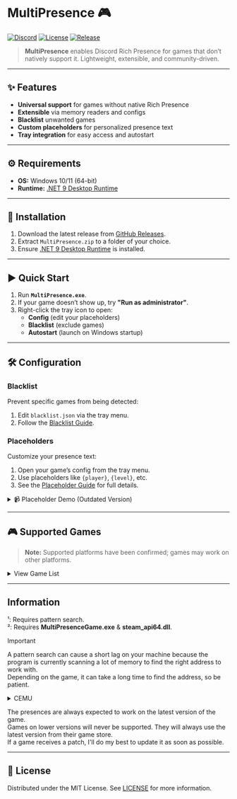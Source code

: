 # MultiPresence 🎮

[![Discord](https://img.shields.io/discord/1343222000008560700?label=Join%20Discord&logo=discord&color=7289DA)](https://discord.gg/AC6rVgV2Jj) [![License](https://img.shields.io/github/license/Dekirai/MultiPresence)](LICENSE) [![Release](https://img.shields.io/github/v/release/Dekirai/MultiPresence)](https://github.com/Dekirai/MultiPresence/releases)

> **MultiPresence** enables Discord Rich Presence for games that don’t natively support it. Lightweight, extensible, and community-driven.

---

## ✨ Features

- **Universal support** for games without native Rich Presence  
- **Extensible** via memory readers and configs  
- **Blacklist** unwanted games  
- **Custom placeholders** for personalized presence text  
- **Tray integration** for easy access and autostart  

---

## ⚙️ Requirements

- **OS:** Windows 10/11 (64-bit)  
- **Runtime:** [.NET 9 Desktop Runtime](https://dotnet.microsoft.com/en-us/download/dotnet/9.0)  

---

## 🚀 Installation

1. Download the latest release from [GitHub Releases](https://github.com/Dekirai/MultiPresence/releases).  
2. Extract `MultiPresence.zip` to a folder of your choice.  
3. Ensure [.NET 9 Desktop Runtime](https://dotnet.microsoft.com/en-us/download/dotnet/9.0) is installed.  

---

## ▶️ Quick Start

1. Run **`MultiPresence.exe`**.  
2. If your game doesn’t show up, try **"Run as administrator"**.  
3. Right-click the tray icon to open:  
   - **Config** (edit your placeholders)  
   - **Blacklist** (exclude games)  
   - **Autostart** (launch on Windows startup)  

---

## 🛠 Configuration

### Blacklist

Prevent specific games from being detected:  
1. Edit `blacklist.json` via the tray menu.  
2. Follow the [Blacklist Guide](https://github.com/Dekirai/MultiPresence/wiki/Blacklist).  

### Placeholders

Customize your presence text:  
1. Open your game’s config from the tray menu.  
2. Use placeholders like `{player}`, `{level}`, etc.  
3. See the [Placeholder Guide](https://github.com/Dekirai/MultiPresence/wiki/How-to-use-placeholders) for full details.  

<details>
<summary>📹 Placeholder Demo (Outdated Version)</summary>

[![Placeholder Demo](https://img.youtube.com/vi/x0avvmvQ5BQ/0.jpg)](https://www.youtube.com/watch?v=x0avvmvQ5BQ)

</details>

---

## 🎮 Supported Games

> **Note:** Supported platforms have been confirmed; games may work on other platforms.

<details>
<summary>View Game List</summary>

| Game                                        | Platform                                                                                                                         | Notes                                |
|---------------------------------------------|----------------------------------------------------------------------------------------------------------------------------------|--------------------------------------|
| Call of Duty ²                              | [Steam](https://store.steampowered.com/app/1938090/Call_of_Duty/)                                                                |                                      |
| Code Vein                                   | [Steam](https://store.steampowered.com/app/678960/CODE_VEIN/)                                                                    | Only base game tested                |
| Crisis Core -Final Fantasy VII- Reunion     | [Steam](https://store.steampowered.com/app/1608070/CRISIS_CORE_FINAL_FANTASY_VII_REUNION/)                                       |                                      |
| Dark Souls Remastered                       | [Steam](https://store.steampowered.com/app/570940/DARK_SOULS_REMASTERED/)                                                        |                                      |
| Dark Souls II SotFS                         | [Steam](https://store.steampowered.com/app/335300/DARK_SOULS_II_Scholar_of_the_First_Sin/)                                       |                                      |
| Dark Souls III                              | [Steam](https://store.steampowered.com/app/374320/DARK_SOULS_III/)                                                               |                                      |
| Devil May Cry HD Collection                 | [Steam](https://store.steampowered.com/app/631510/Devil_May_Cry_HD_Collection/)                                                  | Supports all games                   |
| Devil May Cry 4                             | [Steam](https://store.steampowered.com/app/329050/Devil_May_Cry_4_Special_Edition/)                                              |                                      |
| Devil May Cry 5                             | [Steam](https://store.steampowered.com/app/601150/Devil_May_Cry_5/)                                                              |                                      |
| DmC Devil May Cry                           | [Steam](https://store.steampowered.com/app/220440/DmC_Devil_May_Cry/)                                                            | Only base game tested                |
| Elden Ring                                  | [Steam](https://store.steampowered.com/app/1245620/ELDEN_RING/)                                                                  | Only with EAC disabled               |
| Final Fantasy VII Rebirth                   | [Steam](https://store.steampowered.com/app/2909400/FINAL_FANTASY_VII_REBIRTH/)                                                   |                                      |
| Final Fantasy VII Remake                    | [Steam](https://store.steampowered.com/app/1462040/FINAL_FANTASY_VII_REMAKE_INTERGRADE/)                                         | Only base game tested                |
| Final Fantasy XV                            | [Steam](https://store.steampowered.com/app/637650/FINAL_FANTASY_XV_WINDOWS_EDITION/)                                             |                                      |
| Final Fantasy XVI                           | [Steam](https://store.steampowered.com/app/2515020/FINAL_FANTASY_XVI/)                                                           | Only base game tested                |
| Gunfire Reborn ²                            | [Steam](https://store.steampowered.com/app/1217060/Gunfire_Reborn/)                                                              |                                      |
| Hatsune Miku: Project DIVA Mega Mix+        | [Steam](https://store.steampowered.com/app/1761390/Hatsune_Miku_Project_DIVA-Mega-Mix/)                                          |                                      |
| Hello Kitty Island Adventure ²              | [Steam](https://store.steampowered.com/app/2495100/Hello_Kitty_Island_Adventure/)                                                |                                      |
| Hogwarts Legacy ²                           | [Steam](https://store.steampowered.com/app/990080/Hogwarts_Legacy/)                                                              |                                      |
| Kingdom Hearts Birth by Sleep Final Mix     | [Steam](https://store.steampowered.com/app/2552430/KINGDOM_HEARTS_HD_1525_ReMIX/)                                                |                                      |
| Kingdom Hearts Dream Drop Distance          | [Steam](https://store.steampowered.com/app/2552440/KINGDOM_HEARTS_HD_28_Final_Chapter_Prologue/)                                 |                                      |
| Kingdom Hearts Re:Chain of Memories         | [Steam](https://store.steampowered.com/app/2552430/KINGDOM_HEARTS_HD_1525_ReMIX/)                                                |                                      |
| Kingdom Hearts Final Mix                    | [Steam](https://store.steampowered.com/app/2552430/KINGDOM_HEARTS_HD_1525_ReMIX/) & EGS                                          |                                      |
| Kingdom Hearts II Final Mix                 | [Steam](https://store.steampowered.com/app/2552430/KINGDOM_HEARTS_HD_1525_ReMIX/) & EGS                                          |                                      |
| Kingdom Hearts III ¹                        | [Steam](https://store.steampowered.com/app/2552450/KINGDOM_HEARTS_III__Re_Mind_DLC/)                                             |                                      |
| Labyrinthine ²                              | [Steam](https://store.steampowered.com/app/1302240/Labyrinthine/)                                                                |                                      |
| Lies of P                                   | [Steam](https://store.steampowered.com/app/1627720/Lies_of_P/)                                                                   | DLC not working                      |
| Marvel's Spider-Man Remastered              | [Steam](https://store.steampowered.com/app/1817070/Marvels_SpiderMan_Remastered/)                                                | Only base game tested                |
| Marvel's Spider-Man 2                       | [Steam](https://store.steampowered.com/app/2651280/Marvels_SpiderMan_2/)                                                         | See this [release](https://github.com/Dekirai/MultiPresence/releases/tag/10.02.2025) for notes |
| Marvel's Spider-Man: Miles Morales          | [Steam](https://store.steampowered.com/app/1817190/Marvels_SpiderMan_Miles_Morales/)                                             |                                      |
| Mega Man 11                                 | [Steam](https://store.steampowered.com/app/742300/Mega_Man_11/)                                                                  |                                      |
| Mega Man Battle Network 6                   | [Steam](https://store.steampowered.com/app/1798020/Mega_Man_Battle_Network_Legacy_Collection_Vol_2/)                             |                                      |
| Overwatch 2 ²                               | [Steam](https://store.steampowered.com/app/2357570/Overwatch_2/)                                                                 |                                      |
| Pangya Reborn                               | [Private Server](https://www.pangyareborn.com/)                                                                                  |                                      |
| Persona 4 Golden                            | [Steam](https://store.steampowered.com/app/1113000/Persona_4_Golden/)                                                            |                                      |
| Persona 5 Strikers                          | [Steam](https://store.steampowered.com/app/1382330/Persona_5_Strikers/)                                                          |                                      |
| Resident Evil                               | [Steam](https://store.steampowered.com/app/304240/Resident_Evil/)                                                                |                                      |
| Resident Evil 2                             | [Steam](https://store.steampowered.com/app/883710/Resident_Evil_2/)                                                              |                                      |
| Resident Evil 4 (2005) ¹                    | [Steam](https://store.steampowered.com/app/254700/Resident_Evil_4/)                                                              |                                      |
| Resident Evil 4 Remake                      | [Steam](https://store.steampowered.com/app/2050650/Resident_Evil_4/)                                                             |                                      |
| Resident Evil 5                             | [Steam](https://store.steampowered.com/app/21690/Resident_Evil_5/)                                                               |                                      |
| Resident Evil 6                             | [Steam](https://store.steampowered.com/app/221040/Resident_Evil_6/)                                                              |                                      |
| Resident Evil Revelations 2                 | [Steam](https://store.steampowered.com/app/287290/Resident_Evil_Revelations_2/)                                                  | Raid Mode only                       |
| Scott Pilgrim vs The World                  | [Steam](https://store.steampowered.com/app/2215260/Scott_Pilgrim_vs_The_World_The_Game__Complete_Edition/)                       |                                      |
| Sonic Adventure DX                          | [Steam](https://store.steampowered.com/app/71250/Sonic_Adventure_DX/)                                                            | Probably won't work with mods        |
| Sonic Adventure 2                           | [Steam](https://store.steampowered.com/app/213610/Sonic_Adventure_2/)                                                            |                                      |
| Stellar Blade ²                             | [Steam](https://store.steampowered.com/app/3489700/Stellar_Blade/)                                                               |                                      |
| Temtem: Swarm ²                             | [Steam](https://store.steampowered.com/app/2510960/Temtem_Swarm/)                                                                |                                      |
| The Binding of Isaac: Rebirth               | [Steam](https://store.steampowered.com/app/250900/The_Binding_of_Isaac_Rebirth/)                                                 | Only works on Repentance+            |
| The Witcher 3: Wild Hunt                    | [Steam](https://store.steampowered.com/app/292030/The_Witcher_3_Wild_Hunt/)                                                      | Only base game tested                |
| TY the Tasmanian Tiger                      | [Steam](https://store.steampowered.com/app/411960/TY_the_Tasmanian_Tiger/)                                                       |                                      |
| Vampire Survivors                           | [Steam](https://store.steampowered.com/app/1794680/Vampire_Survivors/)                                                           |                                      |
| Visions of Mana                             | [Steam](https://store.steampowered.com/app/2490990/Visions_of_Mana/)                                                             |                                      |
| Zelda: The Wind Waker HD ¹                  | [Cemu](https://wiki.cemu.info/wiki/The_Legend_of_Zelda:_The_Wind-Waker_HD)                                                       | Works on EUR and USA                 |
| Zelda: Twilight Princess HD ¹               | [Cemu](https://wiki.cemu.info/wiki/The_Legend_of_Zelda:_Twilight-Princess_HD)                                                    | Works on EUR and USA                 |

</details>

---

## Information

¹: Requires pattern search.  
²: Requires **MultiPresenceGame.exe** & **steam_api64.dll**.

> [!IMPORTANT]  
> A pattern search can cause a short lag on your machine because the program is currently scanning a lot of memory to find the right address to work with.  
> Depending on the game, it can take a long time to find the address, so be patient.

<details>
<summary>CEMU</summary>
You have to disable the "Discord Presence" option found in Options -> General settings.  
</details>

The presences are always expected to work on the latest version of the game.  
Games on lower versions will never be supported. They will always use the latest version from their game store.  
If a game receives a patch, I'll do my best to update it as soon as possible.

---

## 📄 License

Distributed under the MIT License. See [LICENSE](LICENSE) for more information.
